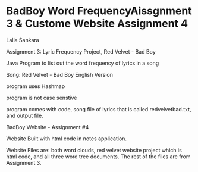 # BadBoy Word FrequencyAissgnment 3 & Custome Website Assignment 4
Lalla Sankara

Assignment 3: Lyric Frequency Project, Red Velvet - Bad Boy 

Java Program to list out the word frequency of lyrics in a song

Song: Red Velvet - Bad Boy English Version 

program uses Hashmap

program is not case senstive 

program comes with code, song file of lyrics that is called redvelvetbad.txt, and output file. 

BadBoy Website - Assignment #4

Website Built with html code in notes application.

Website Files are: both word clouds, red velvet website project which is html code, and all three word tree documents. The rest of the files are from Assignment 3. 
